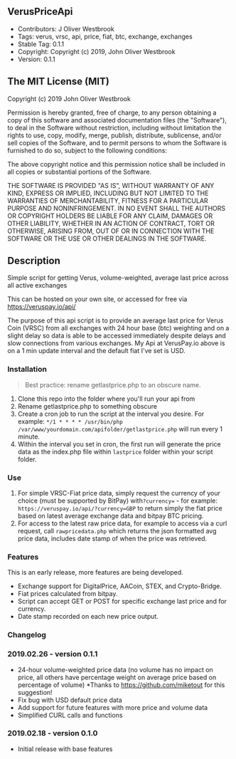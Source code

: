 ## VerusPriceApi

 - Contributors: J Oliver Westbrook
 - Tags: verus, vrsc, api, price, fiat, btc, exchange, exchanges
 - Stable Tag: 0.1.1
 - Copyright: Copyright (c) 2019, John Oliver Westbrook 
 - Version: 0.1.1

## The MIT License (MIT)
 
Copyright (c) 2019 John Oliver Westbrook

Permission is hereby granted, free of charge, to any person obtaining a copy
of this software and associated documentation files (the "Software"), to deal
in the Software without restriction, including without limitation the rights
to use, copy, modify, merge, publish, distribute, sublicense, and/or sell
copies of the Software, and to permit persons to whom the Software is
furnished to do so, subject to the following conditions:

The above copyright notice and this permission notice shall be included in
all copies or substantial portions of the Software.

THE SOFTWARE IS PROVIDED "AS IS", WITHOUT WARRANTY OF ANY KIND, EXPRESS OR
IMPLIED, INCLUDING BUT NOT LIMITED TO THE WARRANTIES OF MERCHANTABILITY,
FITNESS FOR A PARTICULAR PURPOSE AND NONINFRINGEMENT. IN NO EVENT SHALL THE
AUTHORS OR COPYRIGHT HOLDERS BE LIABLE FOR ANY CLAIM, DAMAGES OR OTHER
LIABILITY, WHETHER IN AN ACTION OF CONTRACT, TORT OR OTHERWISE, ARISING FROM,
OUT OF OR IN CONNECTION WITH THE SOFTWARE OR THE USE OR OTHER DEALINGS IN
THE SOFTWARE.

## Description
Simple script for getting Verus, volume-weighted, average last price across all active exchanges

This can be hosted on your own site, or accessed for free via https://veruspay.io/api/

The purpose of this api script is to provide an average last price for Verus Coin (VRSC) from all exchanges with 24 hour base (btc) weighting and on a slight delay so data is able to be accessed immediately despite delays and slow connections from various exchanges.  My Api at VerusPay.io above is on a 1 min update interval and the default fiat I've set is USD.

### Installation

> Best practice: rename getlastprice.php to an obscure name.

1. Clone this repo into the folder where you'll run your api from
2. Rename getlastprice.php to something obscure
3. Create a cron job to run the script at the interval you desire. For example: `*/1 * * * * /usr/bin/php /var/www/yourdomain.com/apifolder/getlastprice.php` will run every 1 minute.
4. Within the interval you set in cron, the first run will generate the price data as the index.php file within `lastprice` folder within your script folder.

### Use

1. For simple VRSC-Fiat price data, simply request the currency of your choice (must be supported by BitPay) with`?currency=` - for example: `https://veruspay.io/api/?currency=GBP` to return simply the fiat price based on latest average exchange data and bitpay BTC pricing.
2. For access to the latest raw price data, for example to access via a curl request, call `rawpricedata.php` which returns the json formatted avg price data, includes date stamp of when the price was retrieved. 

### Features

This is an early release, more features are being developed. 

- Exchange support for DigitalPrice, AACoin, STEX, and Crypto-Bridge. 
- Fiat prices calculated from bitpay.  
- Script can accept GET or POST for specific exchange last price and for currency.
- Date stamp recorded on each new price output.

### Changelog

### 2019.02.26 - version 0.1.1

- 24-hour volume-weighted price data (no volume has no impact on price, all others have percentage weight on average price based on percentage of volume) *Thanks to https://github.com/miketout for this suggestion!
- Fix bug with USD default price data
- Add support for future features with more price and volume data
- Simplified CURL calls and functions

### 2019.02.18 - version 0.1.0

- Initial release with base features
